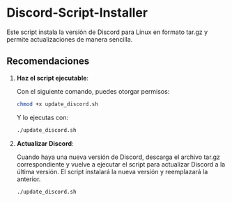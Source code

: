 # Discord-Script-Installer

Este script instala la versión de Discord para Linux en formato tar.gz y permite actualizaciones de manera sencilla.

## Recomendaciones

1. **Haz el script ejecutable**:

   Con el siguiente comando, puedes otorgar permisos:

   ```bash
   chmod +x update_discord.sh
   ```

   Y lo ejecutas con:

   ```bash
   ./update_discord.sh
   ```

2. **Actualizar Discord**:

   Cuando haya una nueva versión de Discord, descarga el archivo tar.gz correspondiente y vuelve a ejecutar el script para actualizar Discord a la última versión. El script instalará la nueva versión y reemplazará la anterior.

   ```bash
   ./update_discord.sh
   ```
